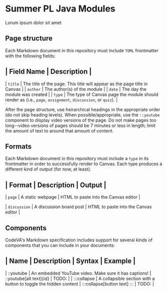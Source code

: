 # Summer PL Java Modules

Lorum ipsum dolor sit amet

## Page structure

Each Markdown document in this repository must include `TOML` frontmatter with the following fields:

| Field Name | Description |
----------------------------
| `title` | The title of the page. This title will appear as the page title in Canvas |
| `author` | The author(s) of the module |
| `date` | The day the module was created |
| `type` | The type of Canvas page the module should render as (i.e., `page`, `assignment`, `discussion`, or `quiz`). |

After the page structure, use heirarchical headings in the appropriate order (do not skip heading levels). When possible/appropriate, use the `::youtube` component to display video versions of the page. Do not make pages too long--video versions of pages should be 7 minutes or less in length; limit the amount of text to around that amount of content.

## Formats

Each Markdown document in this repository must include a `type` in its frontmatter in order to successfully render to Canvas. Each type produces a different kind of output (for now, at least). 

<!-- TODO: To read about each format, please see `docs/formats`. -->

| Format | Description | Output |
---------------------------------------
| `page` | A static webpage | HTML to paste into the Canvas editor |
<!-- TODO:| `quiz` | A Canvas quiz, which may include multiple choice, multiple select, free response, or short answer questions. | QTI module to be imported into a Canvas course | -->
| `discussion` | A discussion board post | HTML to paste into the Canvas editor |
<!-- TODO:| `assignment` | A Canvas assignment, which may include a rubric | QTI module to be imported into a Canvas course | -->

## Components

CodeVA's Markdown specification includes support for several kinds of components that you can include in your documents:

| Name | Description | Syntax | Example |
-----------------------------------------
| ::youtube | An embedded YouTube video. Make sure it has captions! | ::youtube[alt text]{id} | TODO: |
| :::collapse | A collapsible section with a button to toggle the hidden content | :::collapse[button text] <content> ::: | TODO: |